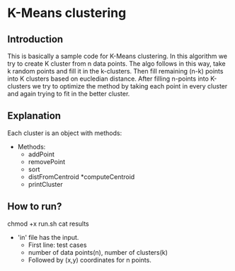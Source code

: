 # K-Means clustering 

## Introduction 

This is basically a sample code for K-Means clustering. In this algorithm we try to create K cluster from n data points. The algo follows in this way, take k random points and fill it in the k-clusters. Then fill remaining (n-k) points into K clusters based on eucledian distance. After filling n-points into K-clusters we try to optimize the method by taking each point in every cluster and again trying to fit in the better cluster. 

## Explanation

Each cluster is an object with methods:
  * Methods:
  	* addPoint
	* removePoint 
	* sort 
	* distFromCentroid
	*computeCentroid 
	* printCluster 

## How to run?

chmod +x run.sh
cat results 
  * 'in' file has the input.
  	* First line: test cases 
	* number of data points(n), number of clusters(k)
	* Followed by (x,y) coordinates for n points.
